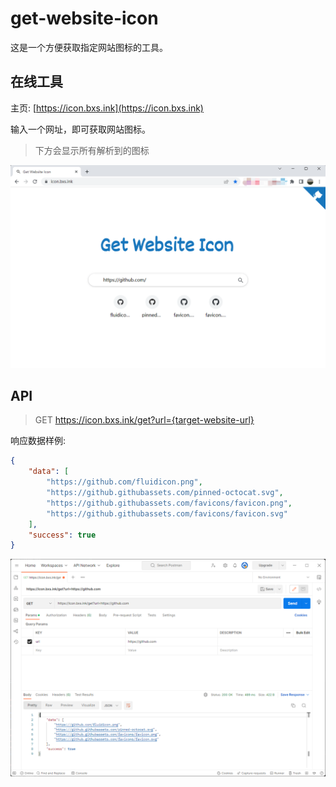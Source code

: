 # get-website-icon

这是一个方便获取指定网站图标的工具。

## 在线工具

主页: [https://icon.bxs.ink](https://icon.bxs.ink)

输入一个网址，即可获取网站图标。

> 下方会显示所有解析到的图标

![主页](/doc/homepage.png)


## API

> GET https://icon.bxs.ink/get?url={target-website-url}

响应数据样例: 

```json
{
    "data": [
        "https://github.com/fluidicon.png",
        "https://github.githubassets.com/pinned-octocat.svg",
        "https://github.githubassets.com/favicons/favicon.png",
        "https://github.githubassets.com/favicons/favicon.svg"
    ],
    "success": true
}
```

![Postman](/doc/api-postman.png)